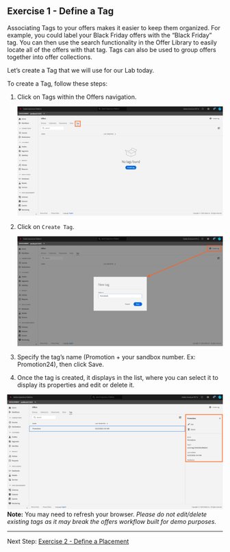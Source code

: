 ## Exercise 1 - Define a Tag

Associating Tags to your offers makes it easier to keep them organized. For example, you could label your Black Friday offers with the “Black Friday” tag. You can then use the search functionality in the Offer Library to easily locate all of the offers with that tag. Tags can also be used to group offers together into offer collections. 

Let’s create a Tag that we will use for our Lab today.

To create a Tag, follow these steps:


1.	Click on Tags within the Offers navigation.

    ![Demo](images/navigate_to_tags.png)

2. Click on `Create Tag`.

    ![Demo](images/create_tag.png)
    
3.	Specify the tag’s name (Promotion + your sandbox number. Ex: Promotion24), then click Save.

4.	Once the tag is created, it displays in the list, where you can select it to display its properties and edit or delete it. 

![Demo](images/edit_tag.png)
**Note:** You may need to refresh your browser.
*Please do not edit/delete existing tags as it may break the offers workflow built for demo purposes.*

    
 ---

Next Step: [Exercise 2 - Define a Placement](Exercise2-Placements.md)
